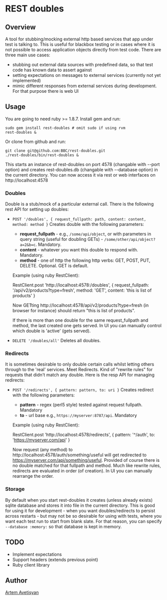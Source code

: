 # REST doubles

## Overview

A tool for stubbing/mocking external http based services that app under test is talking to. This is useful for blackbox testing or in cases where it is not possible to access application objects directly from test code.
There are three main use cases:

* stubbing out external data sources with predefined data, so that test code has known data to assert against
* setting expectations on messages to external services (currently not yet implemented)
* mimic different responses from external services during development. For that purpose there is web UI

## Usage

You are going to need ruby >= 1.8.7. Install gem and run:

    sudo gem install rest-doubles # omit sudo if using rvm
    rest-doubles &

Or clone from github and run:

    git clone git@github.com:BBC/rest-doubles.git
    ./rest-doubles/bin/rest-doubles &

This starts an instance of rest-doubles on port 4578 (changable with --port option) and creates rest-doubles.db (changable with --database option) in the current directory. You can now access it via rest or web interfaces on http://localhost:4578

### Doubles

Double is a stub/mock of a particular external call. There is the following rest API for setting up doubles:

* `POST '/doubles', { request_fullpath: path, content: content, method: method }`
  Creates double with the following parameters:

  - __request_fullpath__ - e.g., `/some/api/object`, or with parameters in query string (useful for doubling GETs) - `/some/other/api/object?a=2&b=c`. Mandatory.
  - __content__ - whatever you want this double to respond with. Mandatory.
  - __method__ - one of http the following http verbs: GET, POST, PUT, DELETE. Optional. GET is default.

  Example (using ruby RestClient):
  
    RestClient.post 'http://localhost:4578:/doubles', { request_fullpath: '/api/v2/products?type=fresh', method: 'GET', content: 'this is list of products' }

  Now GETting http://localhost:4578/api/v2/products?type=fresh (in browser for instance) should return "this is list of products".

  If there is more than one double for the same request\_fullpath and method, the last created one gets served. In UI you can manually control which double is 'active' (gets served).

* `DELETE '/doubles/all'`
  Deletes all doubles.

### Redirects

It is sometimes desirable to only double certain calls whilst letting others through to the 'real' services. Meet Redirects. Kind of "rewrite rules" for requests that didn't match any double. Here is the resp API for managing redirects:

* `POST '/redirects', { pattern: pattern, to: uri }` Creates redirect with the following parameters:

  - __pattern__ - regex (perl5 style) tested against request fullpath. Mandatory
  - __to__ - url base e.g., `https://myserver:8787/api`. Mandatory

  Example (using ruby RestClient):

    RestClient.post 'http://localhost:4578/redirects', { pattern: '^/auth', to: 'https://myserver.com/api' }

  Now request (any method) to http://localhost:4578/auth/something/useful will get redirected to https://myserver.com/api/something/useful. Provided of course there is no double matched for that fullpath and method.
  Much like rewrite rules, redirects are evaluated in order (of creation). In UI you can manually rearrange the order.

### Storage

By default when you start rest-doubles it creates (unless already exists) sqlite database and stores it into file in the current directory. This is good for using it for development - when you want doubles/redirects to persist across restarts - but may not be so desirable for using with tests, where you want each test run to start from blank slate. For that reason, you can specify `--database :memory:` so that database is kept in memory.

## TODO

* Implement expectations
* Support headers (extends previous point)
* Ruby client library

## Author

[Artem Avetisyan](https://github.com/artemave)
